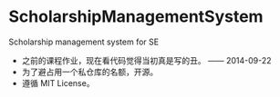 ScholarshipManagementSystem
===========================

Scholarship management system for SE

* 之前的课程作业，现在看代码觉得当初真是写的丑。  —— 2014-09-22
* 为了避占用一个私仓库的名额，开源。
* 遵循 MIT License。
